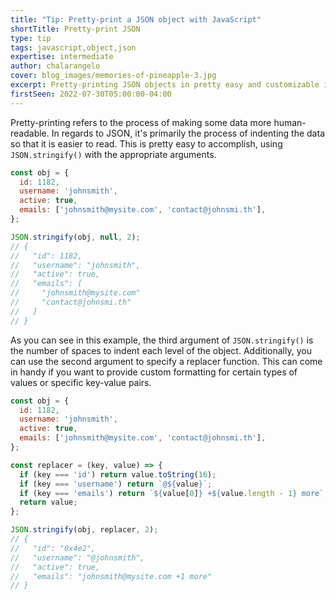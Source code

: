 ```yaml
---
title: "Tip: Pretty-print a JSON object with JavaScript"
shortTitle: Pretty-print JSON
type: tip
tags: javascript,object,json
expertise: intermediate
author: chalarangelo
cover: blog_images/memories-of-pineapple-3.jpg
excerpt: Pretty-printing JSON objects in pretty easy and customizable in JavaScript. Here's the gist of it.
firstSeen: 2022-07-30T05:00:00-04:00
---
```


Pretty-printing refers to the process of making some data more human-readable. In regards to JSON, it's primarily the process of indenting the data so that it is easier to read. This is pretty easy to accomplish, using `JSON.stringify()` with the appropriate arguments.

```js
const obj = {
  id: 1182,
  username: 'johnsmith',
  active: true,
  emails: ['johnsmith@mysite.com', 'contact@johnsmi.th'],
};

JSON.stringify(obj, null, 2);
// {
//   "id": 1182,
//   "username": "johnsmith",
//   "active": true,
//   "emails": [
//     "johnsmith@mysite.com"
//     "contact@johnsmi.th"
//   ]
// }
```

As you can see in this example, the third argument of `JSON.stringify()` is the number of spaces to indent each level of the object. Additionally, you can use the second argument to specify a replacer function. This can come in handy if you want to provide custom formatting for certain types of values or specific key-value pairs.

```js
const obj = {
  id: 1182,
  username: 'johnsmith',
  active: true,
  emails: ['johnsmith@mysite.com', 'contact@johnsmi.th'],
};

const replacer = (key, value) => {
  if (key === 'id') return value.toString(16);
  if (key === 'username') return `@${value}`;
  if (key === 'emails') return `${value[0]} +${value.length - 1} more`;
  return value;
};

JSON.stringify(obj, replacer, 2);
// {
//   "id": "0x4e2",
//   "username": "@johnsmith",
//   "active": true,
//   "emails": "johnsmith@mysite.com +1 more"
// }
```
